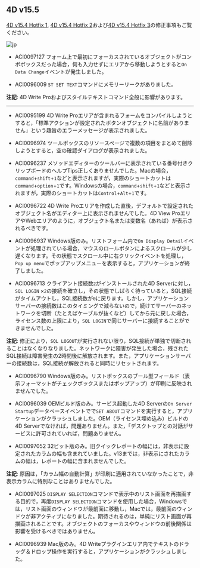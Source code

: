 ## 4D v15.5

[4D v15.4 Hotfix 1](https://github.com/4D-JP/release-notes/blob/master/v15/15.4/hf1/), [4D v15.4 Hotfix 2](https://github.com/4D-JP/release-notes/blob/master/v15/15.4/hf2/)および[4D v15.4 Hotfix 3](https://github.com/4D-JP/release-notes/blob/master/v15/15.4/hf3/)の修正事項もご覧ください。

![jp](https://cloud.githubusercontent.com/assets/10509075/16182979/016305e0-36e7-11e6-816b-2335cc6f0abb.png)

* ACI0097127 フォーム上で最初にフォーカスされているオブジェクトがコンボボックスだった場合，何も入力せずにエリアから移動しようとすると``On Data Change``イベントが発生しました。

* ACI0096009 ``ST SET TEXT``コマンドにメモリーリークがありました。

**注記**: 4D Write Proおよびスタイルテキストコマンド全般に影響があります。

---

* ACI0095199 4D Write Proエリアが含まれるフォームをコンパイルしようとすると，「標準アクションが設定されたボタンオブジェクトに名前がありません」という趣旨のエラーメッセージが表示されました。

* ACI0096974 ツールボックスのリソースページで複数の項目をまとめて削除しようとすると，空の確認ダイアログが表示されました。

* ACI0096237 メソッドエディターのツールバーに表示されている番号付きクリップボードのヘルプTips正しくありませんでした。Macの場合，``command``+``shift``+``1``などと表示されますが，実際のショートカットは``command``+``option``+``1``です。Windowsの場合，``command``+``shift``+``1``などと表示されますが，実際のショートカットは``Control``+``Alt``+``1``です。

* ACI0096722 4D Write Proエリアを作成した直後，デフォルトで設定されたオブジェクト名がエディター上に表示されませんでした。4D View ProエリアやWebエリアのように，オブジェクト名または変数名（あれば）が表示されるべきです。

* ACI0096937 Windows版のみ。リストフォーム内で``On Display Detail``イベントが処理されている場合，マウスのロールボタンによるスクロールが少し遅くなります。その状態でスクロール中に右クリックイベントを処理し，``Pop up menu``でポップアップメニューを表示すると，アプリケーションが終了しました。

* ACI0096713 クライアント接続数``2``がインストールされた4D Serverに対し，``SQL LOGIN`` ×``2``の接続を確立し，その状態でしばらく待っていると，SQL接続がタイムアウトし，SQL接続数が``0``に戻ります。しかし，アプリケーションサーバーの接続数はこのタイミングで減らないので，続けてサーバーのネットワークを切断（たとえばケーブルが抜くなど）してから元に戻した場合，ライセンス数の上限により，``SQL LOGIN``で同じサーバーに接続することができませんでした。

**注記**: 修正により，``SQL LOGOUT``が実行されない限り，SQL接続が単独で切断されることはなくなりなりました。ネットワークに障害が発生した場合，残されたSQL接続は障害発生の2時間後に解放されます。また，アプリケーションサーバーの接続数は，SQL接続が解放されると同時にリセットされます。

* ACI0096790 Windows版のみ。リストボックスのブール型フィールド（表示フォーマットがチェックボックスまたはポップアップ）が印刷に反映されませんでした。

* ACI0096039 OEMビルド版のみ。サービス起動した4D Serverの``On Server Startup``データベースイベントでで``SET ABOUT``コマンドを実行すると，アプリケーションがクラッシュしました。OEM（ライセンス埋め込み）ビルドの4D Serverでなければ，問題ありません。また，「デスクトップとの対話がサービスに許可されていれば，問題ありません。

* ACI0097052 32ビット版のみ。旧クイックレポートの幅には，非表示に設定されたカラムの幅も含まれていました。v13までは，非表示にされたカラムの幅は，レポートの幅に含まれませんでした。

**注記**: 原因は，「カラム幅の自動計算」が印刷に適用されていなかったことで，非表示カラムに特別なことはありませんでした。

* ACI0097025 ``DISPLAY SELECTION``コマンドで表示中のリスト画面を再描画する目的で，再度``DISPLAY SELECTION``コマンドを使用した場合，Windowsでは，リスト画面のウィンドウが最前面に移動し，Macでは，最前面のウィンドウが非アクティブになりました。期待されるのは，単純にリスト画面が再描画されることです。オブジェクトのフォーカスやウィンドウの前後関係は影響を受けるべきではありません。

* ACI0096939 Mac版のみ。4D Writeプラグインエリア内でテキストのドラッグ＆ドロップ操作を実行すると，アプリケーションがクラッシュしました。
